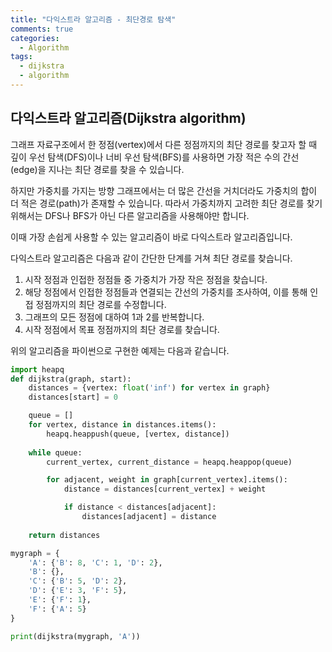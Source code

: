```yaml
---
title: "다익스트라 알고리즘 - 최단경로 탐색"
comments: true
categories:
  - Algorithm
tags:
  - dijkstra
  - algorithm
---
```


## 다익스트라 알고리즘(Dijkstra algorithm)

그래프 자료구조에서 한 정점(vertex)에서 다른 정점까지의 최단 경로를 찾고자 할 때 깊이 우선 탐색(DFS)이나 너비 우선 탐색(BFS)를 사용하면 가장 적은 수의 간선(edge)을 지나는 최단 경로를 찾을 수 있습니다.

하지만 가중치를 가지는 방향 그래프에서는 더 많은 간선을 거치더라도 가중치의 합이 더 적은 경로(path)가 존재할 수 있습니다. 따라서 가중치까지 고려한 최단 경로를 찾기 위해서는 DFS나 BFS가 아닌 다른 알고리즘을 사용해야만 합니다.

이때 가장 손쉽게 사용할 수 있는 알고리즘이 바로 다익스트라 알고리즘입니다. 

다익스트라 알고리즘은 다음과 같이 간단한 단계를 거쳐 최단 경로를 찾습니다.

1. 시작 정점과 인접한 정점들 중 가중치가 가장 작은 정점을 찾습니다.
2. 해당 정점에서 인접한 정점들과 연결되는 간선의 가중치를 조사하여, 이를 통해 인접 정점까지의 최단 경로를 수정합니다.
3. 그래프의 모든 정점에 대하여 1과 2를 반복합니다.
4. 시작 정점에서 목표 정점까지의 최단 경로를 찾습니다.

위의 알고리즘을 파이썬으로 구현한 예제는 다음과 같습니다.
```python
import heapq
def dijkstra(graph, start):
    distances = {vertex: float('inf') for vertex in graph}
    distances[start] = 0

    queue = []
    for vertex, distance in distances.items():
        heapq.heappush(queue, [vertex, distance])
    
    while queue:
        current_vertex, current_distance = heapq.heappop(queue)

        for adjacent, weight in graph[current_vertex].items():
            distance = distances[current_vertex] + weight

            if distance < distances[adjacent]:
                distances[adjacent] = distance
    
    return distances

mygraph = {
    'A': {'B': 8, 'C': 1, 'D': 2},
    'B': {},
    'C': {'B': 5, 'D': 2},
    'D': {'E': 3, 'F': 5},
    'E': {'F': 1},
    'F': {'A': 5}
}

print(dijkstra(mygraph, 'A'))
```